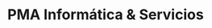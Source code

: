 ---
title: "PMA Informática & Servicios"
url: /rufino/pma-informatica-und-servicios/
shop: ordenador
---